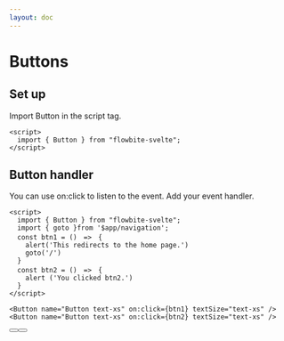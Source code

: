 ```yaml
---
layout: doc
---
```


<script>
  import { Button }from '$lib/index';
  import { goto }from '$app/navigation';
  const btn1 = ()=>{
    alert('This redirects to the home page.')
    goto('/')
  }
  const btn2 = ()=>{
    alert ('You clicked btn2.')
  }
</script>

<h1 class="text-3xl w-full dark:text-white py-8">Buttons</h1>

<h2 class="text-2xl w-full dark:text-white py-8">Set up</h2>

<p class="dark:text-white py-4">Import Button in the script tag.</p>

```svelte
<script>
  import { Button } from "flowbite-svelte";
</script>
```

<h2 class="text-2xl w-full text-gray-900 dark:text-white py-8">Button handler</h2>

<p class="dark:text-white py-4">You can use on:click to listen to the event. Add your event handler.</p>

```svelte
<script>
  import { Button } from "flowbite-svelte";
  import { goto }from '$app/navigation';
  const btn1 = ()　=>　{
    alert('This redirects to the home page.')
    goto('/')
  }
  const btn2 = ()　=>　{
    alert ('You clicked btn2.')
  }
</script>

<Button name="Button text-xs" on:click={btn1} textSize="text-xs" />
<Button name="Button text-xs" on:click={btn2} textSize="text-xs" />
```

<div class="rounded-xl w-full my-4 mx-auto bg-gradient-to-r bg-white dark:bg-gray-900 border border-gray-200 dark:border-gray-700 p-2 sm:p-6">
<Button name="Button text-xs" on:click={btn1} textSize="text-xs" />
<Button name="Button text-xs" on:click={btn2} textSize="text-xs" />
</div>
